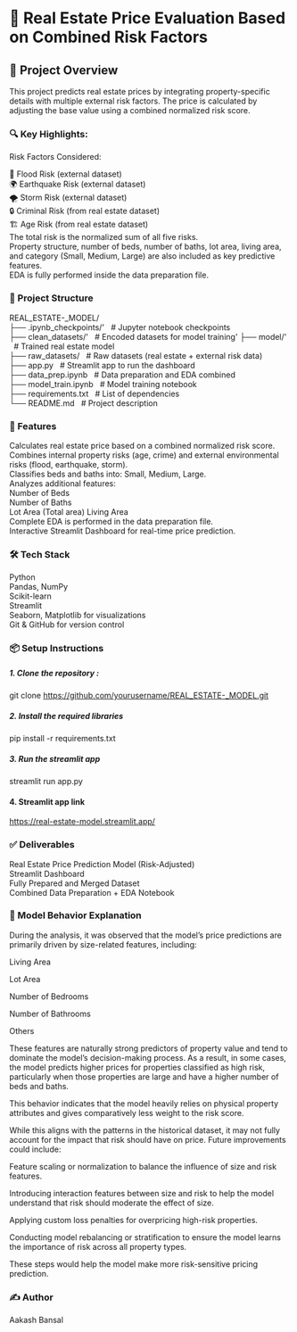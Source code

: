 # 🏡 Real Estate Price Evaluation Based on Combined Risk Factors


## 📄 Project Overview

This project predicts real estate prices by integrating property-specific details with multiple external risk factors. The price is calculated by adjusting the base value using a combined normalized risk score.

### 🔍 Key Highlights:

Risk Factors Considered:

🌊 Flood Risk (external dataset)  
🌍 Earthquake Risk (external dataset)  
🌪️ Storm Risk (external dataset)  
🔒 Criminal Risk (from real estate dataset)  
🏗️ Age Risk (from real estate dataset)  
The total risk is the normalized sum of all five risks.  
Property structure, number of beds, number of baths, lot area, living area, and category (Small, Medium, Large) are also included as key predictive features.  
EDA is fully performed inside the data preparation file.  

### 📂 Project Structure

REAL_ESTATE-_MODEL/  
├── .ipynb_checkpoints/' &nbsp;       # Jupyter notebook checkpoints  
├── clean_datasets/'     &nbsp;         # Encoded datasets for model training'
├── model/'                 &nbsp;      # Trained real estate model  
├── raw_datasets/        &nbsp;      # Raw datasets (real estate + external risk data)  
├── app.py                &nbsp;   # Streamlit app to run the dashboard  
├── data_prep.ipynb    &nbsp;      # Data preparation and EDA combined  
├── model_train.ipynb    &nbsp;    # Model training notebook  
├── requirements.txt    &nbsp;     # List of dependencies  
└── README.md           &nbsp;     # Project description  

### 🚀 Features

Calculates real estate price based on a combined normalized risk score.  
Combines internal property risks (age, crime) and external environmental risks (flood, earthquake, storm).  
Classifies beds and baths  into: Small, Medium, Large.  
Analyzes additional features:  
Number of Beds  
Number of Baths  
Lot Area (Total area)
Living Area  
Complete EDA is performed in the data preparation file.  
Interactive Streamlit Dashboard for real-time price prediction.  

### 🛠️ Tech Stack

Python  
Pandas, NumPy  
Scikit-learn  
Streamlit  
Seaborn, Matplotlib for visualizations  
Git & GitHub for version control  

### 📦 Setup Instructions

##### 1. Clone the repository :

   git clone https://github.com/yourusername/REAL_ESTATE-_MODEL.git
   
##### 2. Install the required libraries

   pip install -r requirements.txt

##### 3. Run the streamlit app

   streamlit run app.py  

####  4. Streamlit app link  

   https://real-estate-model.streamlit.app/  

### ✅ Deliverables
Real Estate Price Prediction Model (Risk-Adjusted)  
Streamlit Dashboard  
Fully Prepared and Merged Dataset  
Combined Data Preparation + EDA Notebook  


### 📝 Model Behavior Explanation


During the analysis, it was observed that the model’s price predictions are primarily driven by size-related features, including:

Living Area

Lot Area

Number of Bedrooms

Number of Bathrooms

Others

These features are naturally strong predictors of property value and tend to dominate the model’s decision-making process. As a result, in some cases, the model predicts higher prices for properties classified as high risk, particularly when those properties are large and have a higher number of beds and baths.

This behavior indicates that the model heavily relies on physical property attributes and gives comparatively less weight to the risk score.

While this aligns with the patterns in the historical dataset, it may not fully account for the impact that risk should have on price. Future improvements could include:

Feature scaling or normalization to balance the influence of size and risk features.

Introducing interaction features between size and risk to help the model understand that risk should moderate the effect of size.

Applying custom loss penalties for overpricing high-risk properties.

Conducting model rebalancing or stratification to ensure the model learns the importance of risk across all property types.

These steps would help the model make more risk-sensitive pricing prediction.


### ✍️ Author

Aakash Bansal





